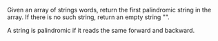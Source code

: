 Given an array of strings words, return the first palindromic string in the array. If there is no such string, return an empty string "".

A string is palindromic if it reads the same forward and backward.
